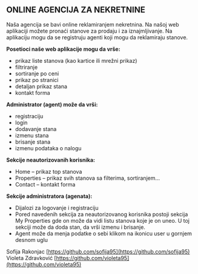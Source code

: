 
## ONLINE AGENCIJA ZA NEKRETNINE ##

Naša agencija se bavi online reklamiranjem nekretnina. Na našoj web aplikaciji možete pronaći stanove za prodaju i za iznajmljivanje. Na aplikaciju mogu da se registruju agenti koji mogu da reklamiraju stanove. 

**Posetioci naše web aplikacije mogu da vrše:**
 - prikaz liste stanova (kao kartice ili mrežni prikaz)
 - filtriranje
 - sortiranje po ceni
 - prikaz po stranici
 - detaljan prikaz stana
 - kontakt forma

**Administrator (agent) može da vrši:**
- registraciju
- login
- dodavanje stana
- izmenu stana
- brisanje stana
- izmenu podataka o nalogu

**Sekcije neautorizovanih korisnika:**
- Home – prikaz top stanova
- Properties – prikaz svih stanova sa filterima, sortiranjem…
- Contact – kontakt forma

**Sekcije administratora (agenata):**
- Dijalozi za logovanje i registraciju
- Pored navedenih sekcija za neautorizovanog korisnika postoji sekcija My Properties gde on može da vidi listu stanova koje je on uneo. U toj sekciji može da doda stan, da vrši izmenu i brisanje.
- Agent može da menja podatke o sebi klikom na ikonicu user u gornjem desnom uglu

 Sofija Rakonjac [https://github.com/sofija95](https://github.com/sofija95)
 Violeta Zdravković [https://github.com/violeta95](https://github.com/violeta95)